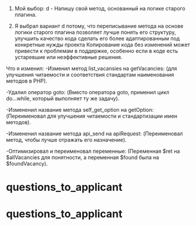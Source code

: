 1. Мой выбор: d - Напишу свой метод, основанный на логике старого плагина.

2. Я выбрал вариант d потому, что переписывание метода на основе
   логики старого плагина позволяет лучше понять его структуру, улучшить качество кода
   сделать его более адаптированным под конкретные нужды проекта
   Копирование кода без изменений может привести к проблемам в поддержке,
   особенно если в коде есть устаревшие или неэффективные решения. 

Что я изменил:
-Изменил метод list_vacansies на getVacancies:
(для улучшения читаемости и соответствия стандартам наименования методов в PHP).

-Удалил оператор goto:
(Вместо оператора goto, применил цикл do...while, который выполняет ту же задачу).

-Измененил название метода self_get_option на getOption:
(Переименовал для улучшения читаемости и стандартизации имен методов).

-Измененил название метода api_send на apiRequest:
(Переименовал метод, чтобы лучше отражать его назначение).

-Оптимизировал и переименовал переменные:
(Переменная $ret на $allVacancies для понятности, а переменная $found была на $foundVacancy).
# questions_to_applicant
# questions_to_applicant
